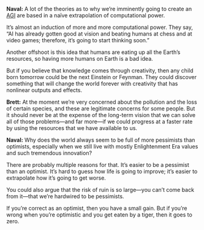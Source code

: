 



**Naval:** A lot of the theories as to why we’re imminently going to create an [AGI](https://en.wikipedia.org/wiki/Artificial_general_intelligence) are based in a naïve extrapolation of computational power.

It’s almost an induction of more and more computational power. They say, “AI has already gotten good at vision and beating humans at chess and at video games; therefore, it’s going to start thinking soon.”

Another offshoot is this idea that humans are eating up all the Earth’s resources, so having more humans on Earth is a bad idea.

But if you believe that knowledge comes through creativity, then any child born tomorrow could be the next Einstein or Feynman. They could discover something that will change the world forever with creativity that has nonlinear outputs and effects.

**Brett:** At the moment we’re very concerned about the pollution and the loss of certain species, and these are legitimate concerns for some people. But it should never be at the expense of the long-term vision that we can solve all of those problems—and far more—if we could progress at a faster rate by using the resources that we have available to us.

**Naval:** Why does the world always seem to be full of more pessimists than optimists, especially when we still live with mostly Enlightenment Era values and such tremendous innovation?

There are probably multiple reasons for that. It’s easier to be a pessimist than an optimist. It’s hard to guess how life is going to improve; it’s easier to extrapolate how it’s going to get worse.

You could also argue that the risk of ruin is so large—you can’t come back from it—that we’re hardwired to be pessimists.

If you’re correct as an optimist, then you have a small gain. But if you’re wrong when you’re optimistic and you get eaten by a tiger, then it goes to zero.